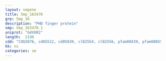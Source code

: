 ```yaml
---
layout: smgene
title: Smp_163470
grp: Smp_16
description: "PHD finger protein"
smp: Smp_163470.1
uniprot: "G4VGR2"
length:  2190
cdd: "COG5076, cd05512, cd05839, cl02554, cl02556, pfam00439, pfam00855, smart00293, smart00297"
kk: ns
categories: sm
---
```

